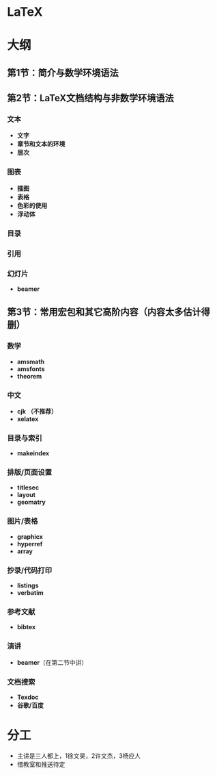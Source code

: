 # LaTeX

# 大纲

## 第1节：简介与数学环境语法


## 第2节：LaTeX文档结构与非数学环境语法

### 文本
- **文字**
- **章节和文本的环境**
- **层次**

### 图表
- **插图**
- **表格**
- **色彩的使用**
- **浮动体**

### 目录

### 引用

### 幻灯片
- **beamer**

## 第3节：常用宏包和其它高阶内容（内容太多估计得删）

### 数学
- **amsmath**
- **amsfonts**
- **theorem**

### 中文
- **cjk （不推荐）**
- **xelatex**

### 目录与索引
- **makeindex**

### 排版/页面设置
- **titlesec**
- **layout**
- **geomatry**

### 图片/表格
- **graphicx**
- **hyperref**
- **array**

### 抄录/代码打印
- **listings**
- **verbatim**

### 参考文献
- **bibtex**

### 演讲
- **beamer**（在第二节中讲）

### 文档搜索
- **Texdoc**
- **谷歌/百度**

# 分工

* 主讲是三人都上，1徐文昊，2许文杰，3杨应人
* 借教室和推送待定
